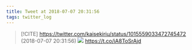 ```yaml
---
title: Tweet at 2018-07-07 20:31:56
tags: twitter_log
---
```


> [!CITE] https://twitter.com/kaisekiriu/status/1015559033472745472 (2018-07-07 20:31:56)
> ![](https://twitter.com/kaisekiriu/status/1015559033472745472)
> https://t.co/iA8ToSrAjd
